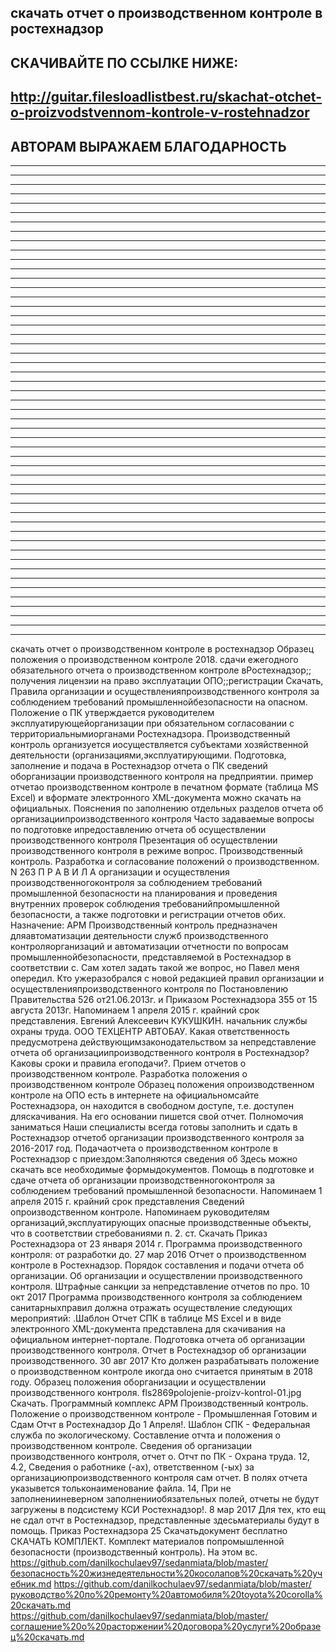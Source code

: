 скачать отчет о производственном контроле в ростехнадзор
--------------------------------------------------
СКАЧИВАЙТЕ ПО ССЫЛКЕ НИЖЕ:
--------------------------------------------------
http://guitar.filesloadlistbest.ru/skachat-otchet-o-proizvodstvennom-kontrole-v-rostehnadzor
--------------------------------------------------
АВТОРАМ ВЫРАЖАЕМ БЛАГОДАРНОСТЬ
--------------------------------------------------
--------------------------------------------------
--------------------------------------------------
--------------------------------------------------
--------------------------------------------------
--------------------------------------------------
--------------------------------------------------
--------------------------------------------------
--------------------------------------------------
--------------------------------------------------
--------------------------------------------------
--------------------------------------------------
--------------------------------------------------
--------------------------------------------------
--------------------------------------------------
--------------------------------------------------
--------------------------------------------------
--------------------------------------------------
--------------------------------------------------
--------------------------------------------------
--------------------------------------------------
--------------------------------------------------
--------------------------------------------------
--------------------------------------------------
--------------------------------------------------
--------------------------------------------------
--------------------------------------------------
--------------------------------------------------
--------------------------------------------------
--------------------------------------------------
--------------------------------------------------
--------------------------------------------------
--------------------------------------------------
--------------------------------------------------
--------------------------------------------------
--------------------------------------------------
--------------------------------------------------
--------------------------------------------------
--------------------------------------------------
--------------------------------------------------
--------------------------------------------------
--------------------------------------------------
--------------------------------------------------
--------------------------------------------------
--------------------------------------------------
--------------------------------------------------
--------------------------------------------------
--------------------------------------------------
--------------------------------------------------
--------------------------------------------------
--------------------------------------------------
--------------------------------------------------
скачать отчет о производственном контроле в ростехнадзор Образец положения о производственном контроле 2018. сдачи ежегодного обязательного отчета о производственном контроле вРостехнадзор;; получения лицензии на право эксплуатации ОПО;;регистрации  Скачать, Правила организации и осуществленияпроизводственного контроля за соблюдением требований промышленнойбезопасности на опасном. Положение о ПК утверждается руководителем эксплуатирующейорганизации при обязательном согласовании с территориальнымиорганами Ростехнадзора. Производственный контроль организуется иосуществляется субъектами хозяйственной деятельности (организациями,эксплуатирующими. Подготовка, заполнение и подача в Ростехнадзор отчета о ПК  сведений оборганизации производственного контроля на предприятии.  пример отчетао производственном контроле в печатном формате (таблица MS Excel) и вформате электронного XML-документа можно скачать на официальных. Пояснения по заполнению отдельных разделов отчета об организациипроизводственного контроля  Часто задаваемые вопросы по подготовке ипредоставлению отчета об осуществлении производственного контроля Презентация об осуществлении производственного контроля в режиме вопрос. Производственный контроль. Разработка и согласование положений о производственном. N 263 П Р А В И Л А организации и осуществления производственногоконтроля за соблюдением требований промышленной безопасности на планирования и проведения внутренних проверок соблюдения требованийпромышленной безопасности, а также подготовки и регистрации отчетов обих. Назначение: АРМ Производственный контроль предназначен дляавтоматизации деятельности служб производственного контроляорганизаций и автоматизации отчетности по вопросам промышленнойбезопасности, представляемой в Ростехнадзор в соответствии с. Сам хотел задать такой же вопрос, но Павел меня опередил. Кто ужеразобрался с новой редакцией правил организации и осуществленияпроизводственного контроля по Постановлению Правительства 526 от21.06.2013г. и Приказом Ростехнадзора 355 от 15 августа 2013г. Напоминаем  1 апреля 2015 г. крайний срок представления. Евгений Алексеевич КУКУШКИН. начальник службы охраны труда. ООО ТЕХЦЕНТР АВТОБАУ. Какая ответственность предусмотрена действующимзаконодательством за непредставление отчета об организациипроизводственного контроля в Ростехнадзор? Каковы сроки и правила егоподачи?. Прием отчетов о производственном контроле. Разработка положения о производственном контроле Образец положения опроизводственном контроле на ОПО есть в интернете на официальномсайте Ростехнадзора, он находится в свободном доступе, т.е. доступен дляскачивания. На его основании пишется свой отчет. Полномочия заниматься
Наши специалисты всегда готовы заполнить и сдать в Ростехнадзор отчетоб организации производственного контроля за 2016-2017 год.  Подачаотчета о производственном контроле в Ростехнадзор с приездом:Заполняются сведения об  Здесь можно скачать все необходимые формыдокументов. Помощь в подготовке и сдаче отчета об организации производственногоконтроля за соблюдением требований промышленной безопасности. Напоминаем  1 апреля 2015 г. крайний срок представления Сведений опроизводственном контроле. Напоминаем руководителям организаций,эксплуатирующих опасные производственные объекты, что в соответствии стребованиями п. 2. ст.  Скачать Приказ Ростехнадзора от 23 января 2014 г. Программа производственного контроля: от разработки до. 27 мар 2016  Отчет о производственном контроле в Ростехнадзор. Порядок составления и подачи отчета об организации. Об организации и осуществлении производственного контроля. Штрафные санкции за непредставление отчетов по про. 10 окт 2017  Программа производственного контроля за соблюдением санитарныхправил должна отражать осуществление следующих мероприятий: .Шаблон Отчет СПК в таблице MS Excel и в виде электронного XML-документа представлена для скачивания на официальном интернет-портале. Подготовка отчета об организации производственного контроля. Отчет в Ростехнадзор об организации производственного. 30 авг 2017  Кто должен разрабатывать положение о производственном контроле икогда оно считается принятым в 2018 году.  Образец положения оборганизации и осуществлении производственного контроля. fls2869polojenie-proizv-kontrol-01.jpg  Скачать. Программный комплекс АРМ Производственный контроль. Положение о производственном контроле - Промышленная
Готовим и Сдам Отчт в Ростехнадзор До 1 Апреля!. Шаблон СПК - Федеральная служба по экологическому. Составление отчта и положения о производственном контроле. Сведения об организации производственного контроля, отчет о. Отчт по ПК - Охрана труда. 12, 4.2, Сведения о работнике (-ах), ответственном (-ых) за организациюпроизводственного контроля  сам отчет. В полях отчета указывется тольконаименование файла.  14, При не заполненииневерном заполненииобязательных полей, отчеты не будут загружены в подсистему КСИ Ростехнадзор!. 8 мар 2017  Для тех, кто ещ не сдал отчт в Ростехнадзор, представленные здесьматериалы будут в помощь. Приказ Ростехнадзора 25  Скачатьдокумент бесплатно СКАЧАТЬ КОМПЛЕКТ. Комплект материалов попромышленной безопасности (производственный контроль). На этом вс.
https://github.com/danilkochulaev97/sedanmiata/blob/master/безопасность%20жизнедеятельности%20косолапов%20скачать%20учебник.md
https://github.com/danilkochulaev97/sedanmiata/blob/master/руководство%20по%20ремонту%20автомобиля%20toyota%20corolla%20скачать.md
https://github.com/danilkochulaev97/sedanmiata/blob/master/соглашение%20о%20расторжении%20договора%20услуги%20образец%20скачать.md